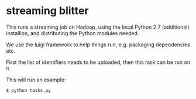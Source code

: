 streaming blitter
=================

This runs a streaming job on Hadoop, using the local Python 2.7 (additional) installion, and distributing the Python modules needed.

We use the luigi framework to help things run, e.g. packaging dependencies etc.

First the list of identifiers needs to be uploaded, then this task can be run on it.

This will run an example:

    $ python tasks.py
